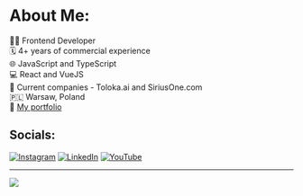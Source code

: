# About Me:
👨‍💻 Frontend Developer<br>🗓️ 4+ years of commercial experience<br>🌐 JavaScript and TypeScript<br>💻 React and VueJS<br>🏢 Current companies - Toloka.ai and SiriusOne.com<br>🇵🇱 Warsaw, Poland<br>💼 [My portfolio](https://github.com/hushdev/projects-portfolio)


## Socials:
[![Instagram](https://img.shields.io/badge/Instagram-%23E4405F.svg?logo=Instagram&logoColor=white)](https://instagram.com/an.ildar) [![LinkedIn](https://img.shields.io/badge/LinkedIn-%230077B5.svg?logo=linkedin&logoColor=white)](https://linkedin.com/in/ildar-anikin-a301b2198) [![YouTube](https://img.shields.io/badge/YouTube-%23FF0000.svg?logo=YouTube&logoColor=white)](https://youtube.com/@ildaranikin2890) 

---
[![](https://visitcount.itsvg.in/api?id=hushdev&icon=0&color=0)](https://visitcount.itsvg.in)

<!-- Proudly created with GPRM ( https://gprm.itsvg.in ) -->
